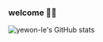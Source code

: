 ### welcome 🙌🏻

![yewon-le's GitHub stats](https://github-readme-stats.vercel.app/api?username=yewon-le&show_icons=true&theme=radical)
